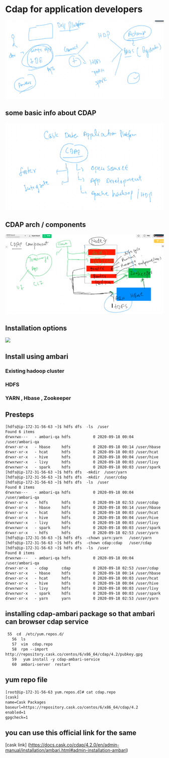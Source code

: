 # Cdap for application developers 

<img src="manualapp.png">


## some basic info about CDAP 

<img src="cdapinfo.png">

## CDAP arch / components 

<img src="archcompo.png">

## Installation options 


<img src="cdapinstalloptions.png">

## Install using ambari 

### Existing hadoop cluster 

### HDFS 
### YARN , Hbase , Zookeeper 

## Presteps 

```
[hdfs@ip-172-31-56-63 ~]$ hdfs dfs  -ls  /user
Found 6 items
drwxrwx---   - ambari-qa hdfs          0 2020-09-18 00:04 /user/ambari-qa
drwxr-xr-x   - hbase     hdfs          0 2020-09-18 00:14 /user/hbase
drwxr-xr-x   - hcat      hdfs          0 2020-09-18 00:03 /user/hcat
drwxr-xr-x   - hive      hdfs          0 2020-09-18 00:04 /user/hive
drwxrwxr-x   - livy      hdfs          0 2020-09-18 00:03 /user/livy
drwxrwxr-x   - spark     hdfs          0 2020-09-18 00:03 /user/spark
[hdfs@ip-172-31-56-63 ~]$ hdfs dfs  -mkdir  /user/yarn
[hdfs@ip-172-31-56-63 ~]$ hdfs dfs  -mkdir  /user/cdap
[hdfs@ip-172-31-56-63 ~]$ hdfs dfs  -ls  /user
Found 8 items
drwxrwx---   - ambari-qa hdfs          0 2020-09-18 00:04 /user/ambari-qa
drwxr-xr-x   - hdfs      hdfs          0 2020-09-18 02:53 /user/cdap
drwxr-xr-x   - hbase     hdfs          0 2020-09-18 00:14 /user/hbase
drwxr-xr-x   - hcat      hdfs          0 2020-09-18 00:03 /user/hcat
drwxr-xr-x   - hive      hdfs          0 2020-09-18 00:04 /user/hive
drwxrwxr-x   - livy      hdfs          0 2020-09-18 00:03 /user/livy
drwxrwxr-x   - spark     hdfs          0 2020-09-18 00:03 /user/spark
drwxr-xr-x   - hdfs      hdfs          0 2020-09-18 02:53 /user/yarn
[hdfs@ip-172-31-56-63 ~]$ hdfs dfs  -chown yarn:yarn   /user/yarn
[hdfs@ip-172-31-56-63 ~]$ hdfs dfs  -chown cdap:cdap   /user/cdap
[hdfs@ip-172-31-56-63 ~]$ hdfs dfs  -ls  /user
Found 8 items
drwxrwx---   - ambari-qa hdfs          0 2020-09-18 00:04 /user/ambari-qa
drwxr-xr-x   - cdap      cdap          0 2020-09-18 02:53 /user/cdap
drwxr-xr-x   - hbase     hdfs          0 2020-09-18 00:14 /user/hbase
drwxr-xr-x   - hcat      hdfs          0 2020-09-18 00:03 /user/hcat
drwxr-xr-x   - hive      hdfs          0 2020-09-18 00:04 /user/hive
drwxrwxr-x   - livy      hdfs          0 2020-09-18 00:03 /user/livy
drwxrwxr-x   - spark     hdfs          0 2020-09-18 00:03 /user/spark
drwxr-xr-x   - yarn      yarn          0 2020-09-18 02:53 /user/yarn

```

## installing cdap-ambari package so that ambari can browser cdap service

```
 55  cd  /etc/yum.repos.d/
   56  ls
   57  vim  cdap.repo
   58  rpm --import http://repository.cask.co/centos/6/x86_64/cdap/4.2/pubkey.gpg
   59   yum install -y cdap-ambari-service
   60  ambari-server  restart

```

## yum repo file

```
[root@ip-172-31-56-63 yum.repos.d]# cat cdap.repo 
[cask]
name=Cask Packages
baseurl=https://repository.cask.co/centos/6/x86_64/cdap/4.2
enabled=1
gpgcheck=1

```

## you can use this official link for the same 

[cask link] (https://docs.cask.co/cdap/4.2.0/en/admin-manual/installation/ambari.html#admin-installation-ambari)

